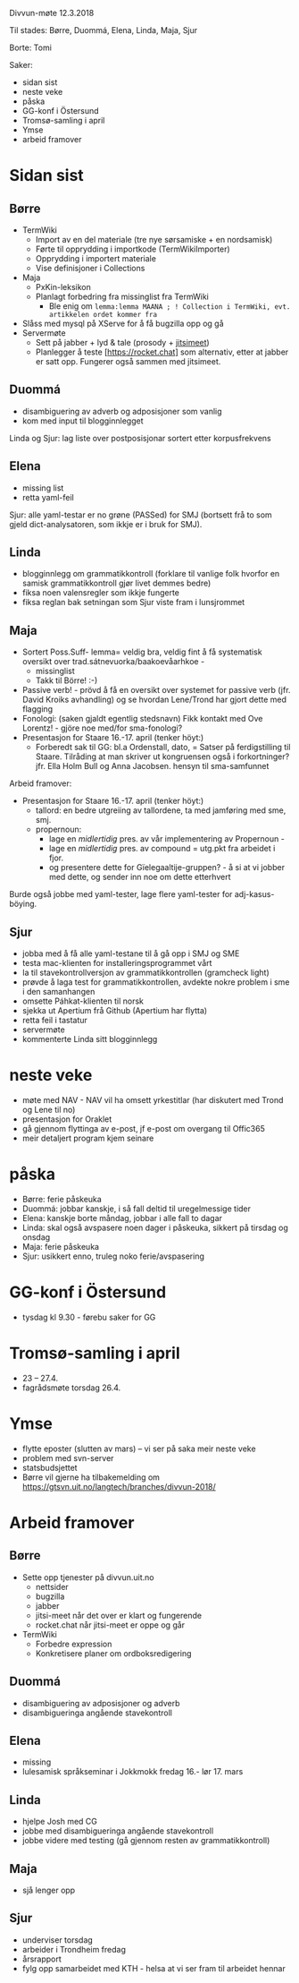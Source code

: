 Divvun-møte 12.3.2018

Til stades: Børre, Duommá, Elena, Linda, Maja, Sjur

Borte: Tomi

Saker:
* sidan sist
* neste veke
* påska
* GG-konf i Östersund
* Tromsø-samling i april
* Ymse
* arbeid framover

# Sidan sist

## Børre
* TermWiki
    - Import av en del materiale (tre nye sørsamiske + en nordsamisk)
    - Førte til opprydding i importkode (TermWikiImporter)
    - Opprydding i importert materiale
    - Vise definisjoner i Collections
* Maja
    - PxKin-leksikon
    - Planlagt forbedring fra missinglist fra TermWiki
        - Ble enig om
`lemma:lemma MAANA ; ! Collection i TermWiki, evt. artikkelen ordet kommer fra`
* Slåss med mysql på XServe for å få bugzilla opp og gå
* Servermøte
    - Sett på jabber + lyd & tale (prosody +
   [jitsimeet](https://jitsi.org/jitsi-meet/))
    - Planlegger å teste [https://rocket.chat] som alternativ, etter at jabber er
   satt opp. Fungerer også sammen med jitsimeet.

## Duommá
* disambiguering av adverb og adposisjoner som vanlig
* kom med input til blogginnlegget

Linda og Sjur: lag liste over postposisjonar sortert etter korpusfrekvens

## Elena
* missing list
* retta yaml-feil

Sjur: alle yaml-testar er no grøne (PASSed) for SMJ (bortsett frå to som gjeld
dict-analysatoren, som ikkje er i bruk for SMJ).

## Linda
* blogginnlegg om grammatikkontroll (forklare til vanlige folk hvorfor en samisk
  grammatikkontroll gjør livet demmes bedre)
* fiksa noen valensregler som ikkje fungerte
* fiksa reglan bak setningan som Sjur viste fram i lunsjrommet

## Maja

* Sortert Poss.Suff- lemma= veldig bra, veldig fint å få systematisk oversikt
  over trad.sátnevuorka/baakoevåarhkoe - 
    - missinglist
    - Takk til Börre! :-) 
* Passive verb! - prövd å få en oversikt over systemet for passive verb (jfr.
  David Kroiks avhandling) og se hvordan Lene/Trond har gjort dette med flagging
* Fonologi: (saken gjaldt egentlig stedsnavn) Fikk kontakt med Ove Lorentz! -
  gjöre noe med/for sma-fonologi?
* Presentasjon for Staare 16.-17. april (tenker höyt:)
    - Forberedt sak til GG: bl.a  Ordenstall, dato,  = Satser på ferdigstilling til
  Staare. Tilråding at man skriver ut kongruensen også i forkortninger?
  jfr. Ella Holm Bull og Anna Jacobsen. hensyn til sma-samfunnet 

Arbeid framover:
* Presentasjon for Staare 16.-17. april (tenker höyt:)
    - tallord: en bedre utgreiing av tallordene, ta med jamføring med sme, smj.
    - propernoun:
        - lage en _midlertidig_ pres. av vår implementering av Propernoun - 
        - lage en _midlertidig_ pres. av compound = utg.pkt fra arbeidet i fjor. 
        - og presentere dette for Gïelegaaltije-gruppen? -  å si at vi jobber med
    dette, og sender inn noe om dette etterhvert

Burde også jobbe med yaml-tester, lage flere yaml-tester for adj-kasus-böying. 

## Sjur

* jobba med å få alle yaml-testane til å gå opp i SMJ og SME
* testa mac-klienten for installeringsprogrammet vårt
* la til stavekontrollversjon av grammatikkontrollen (gramcheck light)
* prøvde å laga test for grammatikkontrollen, avdekte nokre problem i sme i den
  samanhangen
* omsette Páhkat-klienten til norsk
* sjekka ut Apertium frå Github (Apertium har flytta)
* retta feil i tastatur
* servermøte
* kommenterte Linda sitt blogginnlegg

# neste veke

* møte med NAV - NAV vil ha omsett yrkestitlar (har diskutert med Trond og Lene
  til no)
* presentasjon for Oraklet
* gå gjennom flyttinga av e-post, jf e-post om overgang til Offic365
* meir detaljert program kjem seinare

# påska
* Børre: ferie påskeuka
* Duommá: jobbar kanskje, i så fall deltid til uregelmessige tider
* Elena: kanskje borte måndag, jobbar i alle fall to dagar
* Linda: skal også avspasere noen dager i påskeuka, sikkert på tirsdag og onsdag
* Maja: ferie påskeuka
* Sjur: usikkert enno, truleg noko ferie/avspasering

# GG-konf i Östersund
* tysdag kl 9.30 - førebu saker for GG

# Tromsø-samling i april
* 23 – 27.4.
* fagrådsmøte torsdag 26.4.

# Ymse
* flytte eposter (slutten av mars) – vi ser på saka meir neste veke
* problem med svn-server
* statsbudsjettet
* Børre vil gjerne ha tilbakemelding om
  https://gtsvn.uit.no/langtech/branches/divvun-2018/

# Arbeid framover

## Børre
* Sette opp tjenester på divvun.uit.no
    - nettsider
    - bugzilla
    - jabber
    - jitsi-meet når det over er klart og fungerende
    - rocket.chat når jitsi-meet er oppe og går
* TermWiki
    - Forbedre expression
    - Konkretisere planer om ordboksredigering

## Duommá
* disambiguering av adposisjoner og adverb
* disambigueringa angående stavekontroll

## Elena
* missing
* lulesamisk språkseminar i Jokkmokk fredag 16.- lør 17. mars

## Linda
* hjelpe Josh med CG
* jobbe med disambigueringa angående stavekontroll
* jobbe videre med testing (gå gjennom resten av grammatikkontroll)

## Maja
* sjå lenger opp

## Sjur
* underviser torsdag
* arbeider i Trondheim fredag
* årsrapport
* fylg opp samarbeidet med KTH - helsa at vi ser fram til arbeidet hennar

